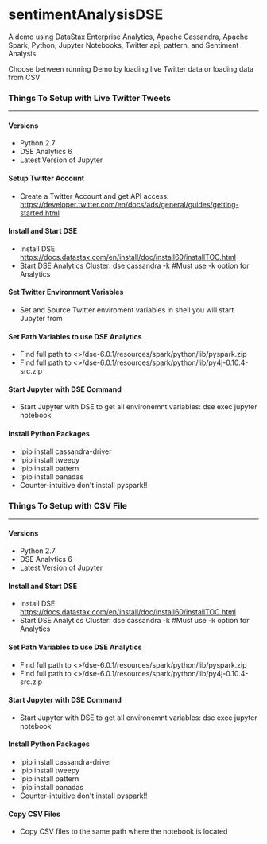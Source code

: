 # sentimentAnalysisDSE
A demo using DataStax Enterprise Analytics, Apache Cassandra, Apache Spark, Python, Jupyter Notebooks, Twitter api, pattern, and Sentiment Analysis

Choose between running Demo by loading live Twitter data or loading data from CSV

### Things To Setup with Live Twitter Tweets
------
#### Versions
* Python 2.7
* DSE Analytics 6
* Latest Version of Jupyter
#### Setup Twitter Account
* Create a Twitter Account and get API access: https://developer.twitter.com/en/docs/ads/general/guides/getting-started.html
#### Install and Start DSE
* Install DSE https://docs.datastax.com/en/install/doc/install60/installTOC.html
* Start DSE Analytics Cluster: dse cassandra -k #Must use -k option for Analytics
#### Set Twitter Environment Variables
* Set and Source Twitter enviroment variables in shell you will start Jupyter from
#### Set Path Variables to use DSE Analytics
* Find full path to <>/dse-6.0.1/resources/spark/python/lib/pyspark.zip
* Find full path to <>/dse-6.0.1/resources/spark/python/lib/py4j-0.10.4-src.zip
#### Start Jupyter with DSE Command
* Start Jupyter with DSE to get all environemnt variables: dse exec jupyter notebook
#### Install Python Packages
* !pip install cassandra-driver
* !pip install tweepy 
* !pip install pattern 
* !pip install panadas
* Counter-intuitive don't install pyspark!!

### Things To Setup with CSV File 
------
#### Versions
* Python 2.7
* DSE Analytics 6
* Latest Version of Jupyter
#### Install and Start DSE
* Install DSE https://docs.datastax.com/en/install/doc/install60/installTOC.html
* Start DSE Analytics Cluster: dse cassandra -k #Must use -k option for Analytics
#### Set Path Variables to use DSE Analytics
* Find full path to <>/dse-6.0.1/resources/spark/python/lib/pyspark.zip
* Find full path to <>/dse-6.0.1/resources/spark/python/lib/py4j-0.10.4-src.zip
#### Start Jupyter with DSE Command
* Start Jupyter with DSE to get all environemnt variables: dse exec jupyter notebook
#### Install Python Packages
* !pip install cassandra-driver
* !pip install tweepy
* !pip install pattern
* !pip install panadas
* Counter-intuitive don't install pyspark!!
#### Copy CSV Files
* Copy CSV files to the same path where the notebook is located

